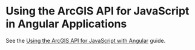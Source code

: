 # Using the ArcGIS API for JavaScript in Angular Applications

See the [Using the ArcGIS API for JavaScript with Angular](https://developers.arcgis.com/javascript/latest/guide/angular/) guide.